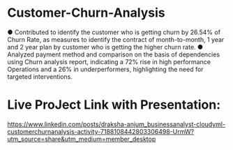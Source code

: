 # Customer-Churn-Analysis
●	Contributed to identify the customer who is getting churn by 26.54% of Churn Rate, as measures to identify the contract of month-to-month, 1 year and 2 year plan by customer who is getting the higher churn rate.
●	Analyzed payment method and comparison on the basis of dependencies using Churn analysis report, indicating a 72% rise in high performance Operations and a 26% in underperformers, highlighting the need for targeted interventions.

# Live ProJect Link with Presentation:
https://www.linkedin.com/posts/draksha-anjum_businessanalyst-cloudyml-customerchurnanalysis-activity-7188108442803306498-UrmW?utm_source=share&utm_medium=member_desktop
